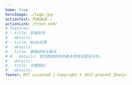 ```yaml
---
home: true
heroImage: ./logo.jpg
actionText: 开始阅读 →
actionLink: /front-end/
# features:
# - title: 前端系列
#   details:
# - title: Node实践
#   details:
# - title: 数据结构与算法
# #   details: 常见数据结构的基本使用及题目分析。
#   details:
# - title: 大模型AI
#   details:
footer: MIT Licensed | Copyright © 2017-present Zhoujc
---
```

